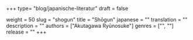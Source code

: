 +++
type= "blog/japanische-literatur"
draft = false

weight = 50
slug = "shogun"
title = "Shōgun"
japanese = ""
translation = ""
description = ""
authors = ["Akutagawa Ryūnosuke"]
genres = ["", ""]
release = ""
+++

